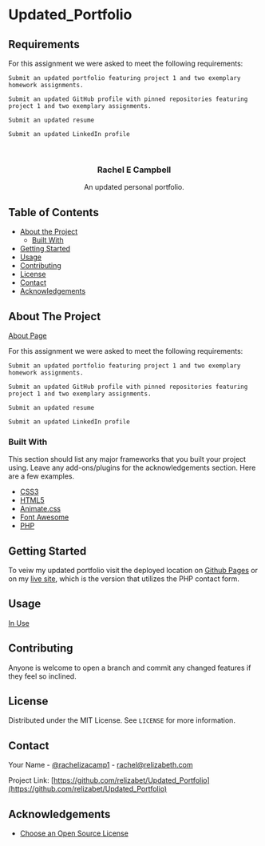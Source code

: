 # Updated_Portfolio

## Requirements

For this assignment we were asked to meet the following requirements:

    Submit an updated portfolio featuring project 1 and two exemplary homework assignments.

    Submit an updated GitHub profile with pinned repositories featuring project 1 and two exemplary assignments.

    Submit an updated resume

    Submit an updated LinkedIn profile

<!-- PROJECT LOGO -->
<br />
<p align="center">

  <h3 align="center">Rachel E Campbell</h3>

  <p align="center">
    An updated personal portfolio.
</p>

<!-- TABLE OF CONTENTS -->

## Table of Contents

- [About the Project](#about-the-project)
  - [Built With](#built-with)
- [Getting Started](#getting-started)
- [Usage](#usage)
- [Contributing](#contributing)
- [License](#license)
- [Contact](#contact)
- [Acknowledgements](#acknowledgements)

<!-- ABOUT THE PROJECT -->

## About The Project

[About Page](Assets/about.png)

For this assignment we were asked to meet the following requirements:

    Submit an updated portfolio featuring project 1 and two exemplary homework assignments.

    Submit an updated GitHub profile with pinned repositories featuring project 1 and two exemplary assignments.

    Submit an updated resume

    Submit an updated LinkedIn profile

### Built With

This section should list any major frameworks that you built your project using. Leave any add-ons/plugins for the acknowledgements section. Here are a few examples.

- [CSS3](https://www.w3.org/Style/CSS/Overview.en.html)
- [HTML5](https://html.com/html5/)
- [Animate.css](https://animate.style/)
- [Font Awesome](https://fontawesome.com)
- [PHP](https://www.php.net/)

<!-- GETTING STARTED -->

## Getting Started

To veiw my updated portfolio visit the deployed location on [Github Pages](https://relizabet.github.io/Updated_Portfolio/) or on my [live site](https://relizabeth.com), which is the version that utilizes the PHP contact form.

## Usage

[In Use](https://www.youtube.com/embed/IRGtSfRcAQc)

<!-- CONTRIBUTING -->

## Contributing

Anyone is welcome to open a branch and commit any changed features if they feel so inclined.

<!-- LICENSE -->

## License

Distributed under the MIT License. See `LICENSE` for more information.

<!-- CONTACT -->

## Contact

Your Name - [@rachelizacamp1](https://twitter.com/rachelizacamp1) - rachel@relizabeth.com

Project Link: [https://github.com/relizabet/Updated_Portfolio](https://github.com/relizabet/Updated_Portfolio)

<!-- ACKNOWLEDGEMENTS -->

## Acknowledgements

- [Choose an Open Source License](https://choosealicense.com)
